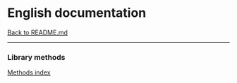 # English documentation

[Back to README.md](../../README.md)

___

### Library methods

[Methods index](methods/index.md)